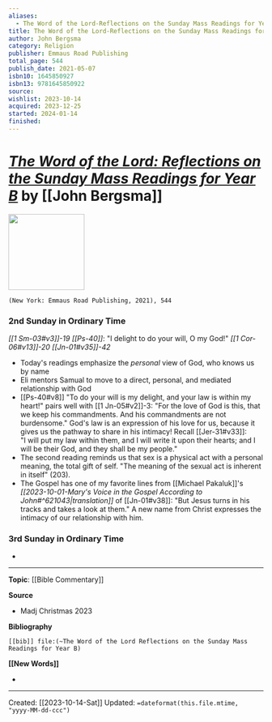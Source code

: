 ```yaml
---
aliases:
  - The Word of the Lord-Reflections on the Sunday Mass Readings for Year B
title: The Word of the Lord-Reflections on the Sunday Mass Readings for Year B
author: John Bergsma
category: Religion
publisher: Emmaus Road Publishing
total_page: 544
publish_date: 2021-05-07
isbn10: 1645850927
isbn13: 9781645850922
source: 
wishlist: 2023-10-14
acquired: 2023-12-25
started: 2024-01-14
finished:
---
```

# *[The Word of the Lord: Reflections on the Sunday Mass Readings for Year B](https://stpaulcenter.com/product/the-word-of-the-lord-reflections-on-the-sunday-mass-readings-for-year-b/)* by [[John Bergsma]]

<img src="https://stpaulcenter.com/wp-content/uploads/2021/01/WordLord-Cloth-cover-mockup-copy.jpg" width=150>

`(New York: Emmaus Road Publishing, 2021), 544`


### 2nd Sunday in Ordinary Time 
*[[1 Sm-03#v3]]-19*
*[[Ps-40]]*: "I delight to do your will, O my God!"
*[[1 Cor-06#v13]]-20*
*[[Jn-01#v35]]-42*

- Today's readings emphasize the *personal* view of God, who knows us by name
- Eli mentors Samual to move to a direct, personal, and mediated relationship with God 
- [[Ps-40#v8]] "To do your will is my delight, and your law is within my heart!" pairs well with [[1 Jn-05#v2]]-3: "For the love of God is this, that we keep his commandments. And his commandments are not burdensome." God's law is an expression of his love for us, because it gives us the pathway to share in his intimacy! Recall [[Jer-31#v33]]: "I will put my law within them, and I will write it upon their hearts; and I will be their God, and they shall be my people."
- The second reading reminds us that sex is a physical act with a personal meaning, the total gift of self. "The meaning of the sexual act is inherent in itself" (203).
- The Gospel has one of my favorite lines from [[Michael Pakaluk]]'s *[[2023-10-01-Mary's Voice in the Gospel According to John#^621043|translation]]* of [[Jn-01#v38]]: "But Jesus turns in his tracks and takes a look at them." A new name from Christ expresses the intimacy of our relationship with him. 

### 3rd Sunday in Ordinary Time 
- 

--- 
**Topic**: [[Bible Commentary]]

**Source**
- Madj Christmas 2023

**Bibliography**

```query
[[bib]] file:(~The Word of the Lord Reflections on the Sunday Mass Readings for Year B)
```
 

**[[New Words]]**

- 

---
Created: [[2023-10-14-Sat]]
Updated: `=dateformat(this.file.mtime, "yyyy-MM-dd-ccc")`